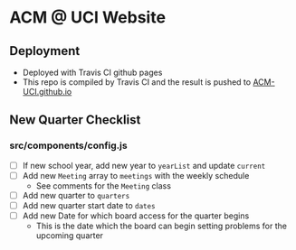 # ACM @ UCI Website ###

## Deployment
* Deployed with Travis CI github pages
* This repo is compiled by Travis CI and the result is pushed to [ACM-UCI.github.io](https://github.com/ACM-UCI/ACM-UCI.github.io)

## New Quarter Checklist
### src/components/config.js
* [ ] If new school year, add new year to `yearList` and update `current`
* [ ] Add new `Meeting` array to `meetings` with the weekly schedule
    * See comments for the `Meeting` class
* [ ] Add new quarter to `quarters`
* [ ] Add new quarter start date to `dates`
* [ ] Add new Date for which board access for the quarter begins
  * This is the date which the board can begin setting problems for the upcoming quarter